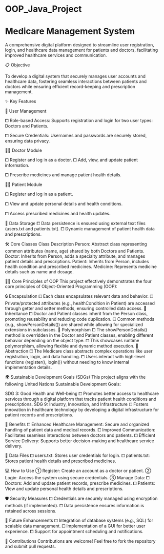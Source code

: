 # OOP_Java_Project

# Medicare Management System
A comprehensive digital platform designed to streamline user registration, login, and healthcare data management for patients and doctors, facilitating improved healthcare services and communication.

📋 Objective

To develop a digital system that securely manages user accounts and healthcare data, fostering seamless interactions between patients and doctors while ensuring efficient record-keeping and prescription management.

✨ Key Features

🔑 User Management

  ⧠ Role-based Access: Supports registration and login for two user types: Doctors and Patients.

  ⧠ Secure Credentials: Usernames and passwords are securely stored, ensuring data privacy.

👨‍⚕️ Doctor Module

  ⧠ Register and log in as a doctor.
  ⧠ Add, view, and update patient information.

  ⧠ Prescribe medicines and manage patient health details.

👩‍⚕️ Patient Module

  ⧠ Register and log in as a patient.

  ⧠ View and update personal details and health conditions.

  ⧠ Access prescribed medicines and health updates.

💾 Data Storage
  ⧠ Data persistence is ensured using external text files (users.txt and patients.txt).
  ⧠ Dynamic management of patient health data and prescriptions.


🛠️ Core Classes
Class	Description
Person:	Abstract class representing common attributes (name, age) shared by both Doctors and Patients.
Doctor:	Inherits from Person, adds a specialty attribute, and manages patient details and prescriptions.
Patient:	Inherits from Person, includes health condition and prescribed medicines.
Medicine:	Represents medicine details such as name and dosage.

🧑‍💻 Core Principles of OOP
This project effectively demonstrates the four core principles of Object-Oriented Programming (OOP):

🔒 Encapsulation
  ⧠ Each class encapsulates relevant data and behavior.
  ⧠ Private/protected attributes (e.g., healthCondition in Patient) are accessed through getter and setter methods, ensuring controlled data access.
🧬 Inheritance
  ⧠ Doctor and Patient classes inherit from the Person class, promoting reusability and reducing code duplication.
  ⧠ Common methods (e.g., showPersonDetails()) are shared while allowing for specialized extensions in subclasses.
🔄 Polymorphism
  ⧠ The showPersonDetails() method is overridden in the Doctor and Patient classes, enabling different behavior depending on the object type.
  ⧠ This showcases runtime polymorphism, allowing flexible and dynamic method execution.
🧩 Abstraction
  ⧠ The Medicare class abstracts complex operations like user registration, login, and data handling.
  ⧠ Users interact with high-level functions (register(), login()) without needing to know internal implementation details.

🌍 Sustainable Development Goals (SDGs)
This project aligns with the following United Nations Sustainable Development Goals:

SDG 3: Good Health and Well-being
  ⧠ Promotes better access to healthcare services through a digital platform that tracks patient health conditions and prescriptions.
SDG 9: Industry, Innovation, and Infrastructure
  ⧠ Fosters innovation in healthcare technology by developing a digital infrastructure for patient records and prescriptions.

🚀 Benefits
  ⧠ Enhanced Healthcare Management: Secure and organized handling of patient data and medical records.
  ⧠ Improved Communication: Facilitates seamless interactions between doctors and patients.
  ⧠ Efficient Service Delivery: Supports better decision-making and healthcare service delivery.

📂 Data Files
  ⧠ users.txt: Stores user credentials for login.
  ⧠ patients.txt: Stores patient health details and prescribed medicines.

💻 How to Use
  ① Register: Create an account as a doctor or patient.
  ② Login: Access the system using secure credentials.
  ③ Manage Data:
    ⧠ Doctors: Add and update patient records, prescribe medicines.
    ⧠ Patients: View and update personal health details and prescriptions.

🛡️ Security Measures
  ⧠ Credentials are securely managed using encryption methods (if implemented).
  ⧠ Data persistence ensures information is retained across sessions.

🔧 Future Enhancements
  ⧠ Integration of database systems (e.g., SQL) for scalable data management.
  ⧠ Implementation of a GUI for better user experience.
  ⧠ Support for appointment scheduling and notifications.

🤝 Contributions
Contributions are welcome! Feel free to fork the repository and submit pull requests.
